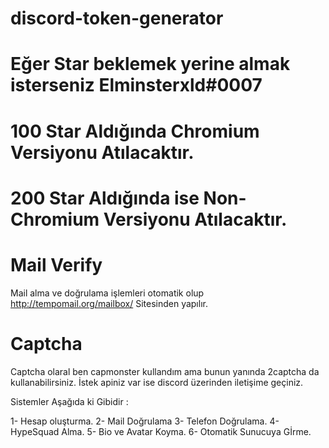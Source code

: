# discord-token-generator

# Eğer Star beklemek yerine almak isterseniz Elminsterxld#0007

# 100 Star Aldığında Chromium Versiyonu Atılacaktır.

# 200 Star Aldığında ise Non-Chromium Versiyonu Atılacaktır.

# Mail Verify

Mail alma ve doğrulama işlemleri otomatik olup  http://tempomail.org/mailbox/ Sitesinden yapılır.

# Captcha

Captcha olaral ben capmonster kullandım ama bunun yanında 2captcha da kullanabilirsiniz. İstek apiniz var ise discord üzerinden iletişime geçiniz.

Sistemler Aşağıda ki Gibidir : 

1- Hesap oluşturma.
2- Mail Doğrulama
3- Telefon Doğrulama.
4- HypeSquad Alma.
5- Bio ve Avatar Koyma.
6- Otomatik Sunucuya Gİrme.

